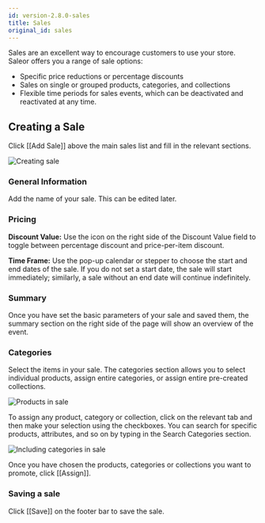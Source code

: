 ```yaml
---
id: version-2.8.0-sales
title: Sales
original_id: sales
---
```


Sales are an excellent way to encourage customers to use your store. Saleor offers you a range of sale options:

- Specific price reductions or percentage discounts
- Sales on single or grouped products, categories, and collections
- Flexible time periods for sales events, which can be deactivated and reactivated at any time.


## Creating a Sale

Click [[Add Sale]] above the main sales list and fill in the relevant sections.

![Creating sale](assets/dashboard-discounts/1.png)


### General Information

Add the name of your sale. This can be edited later.


### Pricing

**Discount Value:** Use the icon on the right side of the Discount Value field to toggle between percentage discount and price-per-item discount.

**Time Frame:** Use the pop-up calendar or stepper to choose the start and end dates of the sale. If you do not set a start date, the sale will start immediately; similarly, a sale without an end date will continue indefinitely.


### Summary

Once you have set the basic parameters of your sale and saved them, the summary section on the right side of the page will show an overview of the event.


### Categories

Select the items in your sale. The categories section allows you to select individual products, assign entire categories, or assign entire pre-created collections.   

![Products in sale](assets/dashboard-discounts/2.png)

To assign any product, category or collection, click on the relevant tab and then make your selection using the checkboxes. You can search for specific products, attributes, and so on by typing in the Search Categories section.

![Including categories in sale](assets/dashboard-discounts/3.png)

Once you have chosen the products, categories or collections you want to promote, click [[Assign]].


### Saving a sale

Click [[Save]] on the footer bar to save the sale.
